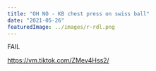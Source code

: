 ```yaml
---
title: "OH NO - KB chest press on swiss ball"
date: "2021-05-26"
featuredImage: ../images/r-rdl.png
---
```


FAIL

https://vm.tiktok.com/ZMev4Hss2/